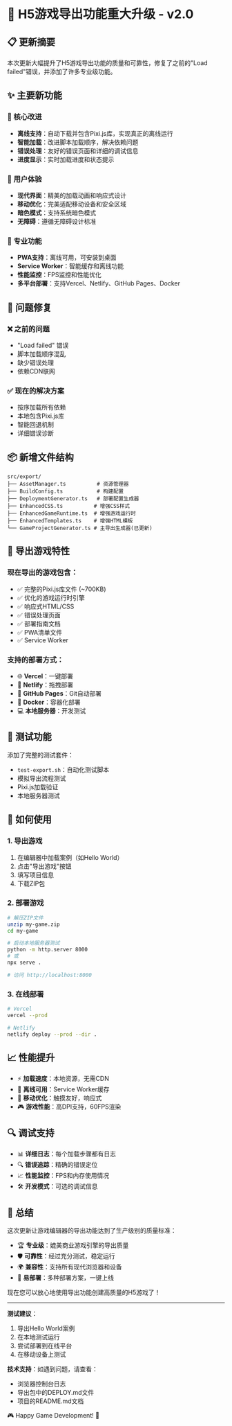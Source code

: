 # 🎉 H5游戏导出功能重大升级 - v2.0

## 📋 更新摘要

本次更新大幅提升了H5游戏导出功能的质量和可靠性，修复了之前的"Load failed"错误，并添加了许多专业级功能。

## ✨ 主要新功能

### 🔧 核心改进
- **离线支持**：自动下载并包含Pixi.js库，实现真正的离线运行
- **智能加载**：改进脚本加载顺序，解决依赖问题
- **错误处理**：友好的错误页面和详细的调试信息
- **进度显示**：实时加载进度和状态提示

### 🎨 用户体验
- **现代界面**：精美的加载动画和响应式设计
- **移动优化**：完美适配移动设备和安全区域
- **暗色模式**：支持系统暗色模式
- **无障碍**：遵循无障碍设计标准

### 🚀 专业功能
- **PWA支持**：离线可用，可安装到桌面
- **Service Worker**：智能缓存和离线功能
- **性能监控**：FPS监控和性能优化
- **多平台部署**：支持Vercel、Netlify、GitHub Pages、Docker

## 🐛 问题修复

### ❌ 之前的问题
- "Load failed" 错误
- 脚本加载顺序混乱
- 缺少错误处理
- 依赖CDN联网

### ✅ 现在的解决方案
- 按序加载所有依赖
- 本地包含Pixi.js库
- 智能回退机制
- 详细错误诊断

## 📦 新增文件结构

```
src/export/
├── AssetManager.ts          # 资源管理器
├── BuildConfig.ts           # 构建配置
├── DeploymentGenerator.ts   # 部署配置生成器
├── EnhancedCSS.ts          # 增强CSS样式
├── EnhancedGameRuntime.ts  # 增强游戏运行时
├── EnhancedTemplates.ts    # 增强HTML模板
└── GameProjectGenerator.ts # 主导出生成器(已更新)
```

## 🎯 导出游戏特性

### 现在导出的游戏包含：
- ✅ 完整的Pixi.js库文件 (~700KB)
- ✅ 优化的游戏运行时引擎
- ✅ 响应式HTML/CSS
- ✅ 错误处理页面
- ✅ 部署指南文档
- ✅ PWA清单文件
- ✅ Service Worker

### 支持的部署方式：
- 🌐 **Vercel**：一键部署
- 🚀 **Netlify**：拖拽部署
- 📱 **GitHub Pages**：Git自动部署
- 🐳 **Docker**：容器化部署
- 💻 **本地服务器**：开发测试

## 🧪 测试功能

添加了完整的测试套件：
- `test-export.sh`：自动化测试脚本
- 模拟导出流程测试
- Pixi.js加载验证
- 本地服务器测试

## 🚀 如何使用

### 1. 导出游戏
1. 在编辑器中加载案例（如Hello World）
2. 点击"导出游戏"按钮
3. 填写项目信息
4. 下载ZIP包

### 2. 部署游戏
```bash
# 解压ZIP文件
unzip my-game.zip
cd my-game

# 启动本地服务器测试
python -m http.server 8000
# 或
npx serve .

# 访问 http://localhost:8000
```

### 3. 在线部署
```bash
# Vercel
vercel --prod

# Netlify
netlify deploy --prod --dir .
```

## 📈 性能提升

- ⚡ **加载速度**：本地资源，无需CDN
- 🔄 **离线可用**：Service Worker缓存
- 📱 **移动优化**：触摸友好，响应式
- 🎮 **游戏性能**：高DPI支持，60FPS渲染

## 🔍 调试支持

- 📊 **详细日志**：每个加载步骤都有日志
- 🔍 **错误追踪**：精确的错误定位
- 📈 **性能监控**：FPS和内存使用情况
- 🛠️ **开发模式**：可选的调试信息

## 🎉 总结

这次更新让游戏编辑器的导出功能达到了生产级别的质量标准：
- 🏆 **专业级**：媲美商业游戏引擎的导出质量
- 🛡️ **可靠性**：经过充分测试，稳定运行
- 🌍 **兼容性**：支持所有现代浏览器和设备
- 🚀 **易部署**：多种部署方案，一键上线

现在您可以放心地使用导出功能创建高质量的H5游戏了！

---

**测试建议**：
1. 导出Hello World案例
2. 在本地测试运行
3. 尝试部署到在线平台
4. 在移动设备上测试

**技术支持**：如遇到问题，请查看：
- 浏览器控制台日志
- 导出包中的DEPLOY.md文件
- 项目的README.md文档

🎮 Happy Game Development! 🎉
